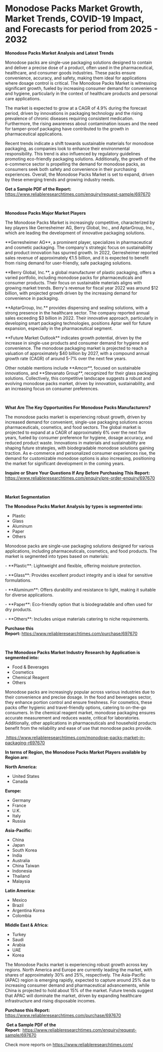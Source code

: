 <p><h1>Monodose Packs Market Growth, Market Trends, COVID-19 Impact, and Forecasts for period from 2025 - 2032</h1></p><p><strong>Monodose Packs Market Analysis and Latest Trends</strong></p>
<p><p>Monodose packs are single-use packaging solutions designed to contain and deliver a precise dose of a product, often used in the pharmaceutical, healthcare, and consumer goods industries. These packs ensure convenience, accuracy, and safety, making them ideal for applications where dosage control is critical. The Monodose Packs Market is witnessing significant growth, fueled by increasing consumer demand for convenience and hygiene, particularly in the context of healthcare products and personal care applications. </p><p>The market is expected to grow at a CAGR of 4.9% during the forecast period, driven by innovations in packaging technology and the rising prevalence of chronic diseases requiring consistent medication. Furthermore, the rising awareness about contamination issues and the need for tamper-proof packaging have contributed to the growth in pharmaceutical applications. </p><p>Recent trends indicate a shift towards sustainable materials for monodose packaging, as companies look to enhance their environmental responsibility. This trend is also influenced by regulatory guidelines promoting eco-friendly packaging solutions. Additionally, the growth of the e-commerce sector is propelling the demand for monodose packs, as consumers seek both safety and convenience in their purchasing experiences. Overall, the Monodose Packs Market is set to expand, driven by these emerging trends and growing industry needs.</p></p>
<p><strong>Get a Sample PDF of the Report:&nbsp;</strong> <a href="https://www.reliableresearchtimes.com/enquiry/request-sample/697670?utm_campaign=2989&utm_medium=2&utm_source=Github&utm_content=ia&utm_term=23032025&utm_id=monodose-packs">https://www.reliableresearchtimes.com/enquiry/request-sample/697670</a></p>
<p>&nbsp;</p>
<p><strong>Monodose Packs Major Market Players</strong></p>
<p><p>The Monodose Packs Market is increasingly competitive, characterized by key players like Gerresheimer AG, Berry Global, Inc., and AptarGroup, Inc., which are leading the development of innovative packaging solutions. </p><p>**Gerresheimer AG**, a prominent player, specializes in pharmaceutical and cosmetic packaging. The company's strategic focus on sustainability and product innovation has spurred growth. In 2022, Gerresheimer reported sales revenue of approximately €1.5 billion, and it is expected to benefit from rising demand for user-friendly, safe packaging solutions.</p><p>**Berry Global, Inc.**, a global manufacturer of plastic packaging, offers a varied portfolio, including monodose packs for pharmaceuticals and consumer products. Their focus on sustainable materials aligns with growing market trends. Berry's revenue for fiscal year 2022 was around $12 billion, with projected growth driven by the increasing demand for convenience in packaging.</p><p>**AptarGroup, Inc.** provides dispensing and sealing solutions, with a strong presence in the healthcare sector. The company reported annual sales exceeding $3 billion in 2022. Their innovative approach, particularly in developing smart packaging technologies, positions Aptar well for future expansion, especially in the pharmaceutical segment.</p><p>**Future Market Outlook** indicates growth potential, driven by the increase in single-use products and consumer demand for hygiene and convenience. The monodose packaging market is projected to reach a valuation of approximately $40 billion by 2027, with a compound annual growth rate (CAGR) of around 5-7% over the next few years.</p><p>Other notable mentions include **Amcor**, focused on sustainable innovations, and **Stevanato Group**, recognized for their glass packaging solutions. Collectively, this competitive landscape suggests a robust and evolving monodose packs market, driven by innovation, sustainability, and an increasing focus on consumer preferences.</p></p>
<p>&nbsp;</p>
<p><strong>What Are The Key Opportunities For Monodose Packs Manufacturers?</strong></p>
<p><p>The monodose packs market is experiencing robust growth, driven by increased demand for convenient, single-use packaging solutions across pharmaceuticals, cosmetics, and food sectors. The global market is projected to expand at a CAGR of approximately 6% over the next five years, fueled by consumer preference for hygiene, dosage accuracy, and reduced product waste. Innovations in materials and sustainability are shaping future strategies, with biodegradable monodose solutions gaining traction. As e-commerce and personalized consumer experiences rise, the demand for customizable monodose options is also increasing, positioning the market for significant development in the coming years.</p></p>
<p><strong>Inquire or Share Your Questions If Any Before Purchasing This Report:</strong> <a href="https://www.reliableresearchtimes.com/enquiry/pre-order-enquiry/697670?utm_campaign=2989&utm_medium=2&utm_source=Github&utm_content=ia&utm_term=23032025&utm_id=monodose-packs">https://www.reliableresearchtimes.com/enquiry/pre-order-enquiry/697670</a></p>
<p>&nbsp;</p>
<p><strong>Market Segmentation</strong></p>
<p><strong>The Monodose Packs Market Analysis by types is segmented into:</strong></p>
<p><ul><li>Plastic</li><li>Glass</li><li>Aluminum</li><li>Paper</li><li>Others</li></ul></p>
<p><p>Monodose packs are single-use packaging solutions designed for various applications, including pharmaceuticals, cosmetics, and food products. The market is segmented into types based on materials: </p><p>- **Plastic**: Lightweight and flexible, offering moisture protection. </p><p>- **Glass**: Provides excellent product integrity and is ideal for sensitive formulations. </p><p>- **Aluminum**: Offers durability and resistance to light, making it suitable for diverse applications. </p><p>- **Paper**: Eco-friendly option that is biodegradable and often used for dry products. </p><p>- **Others**: Includes unique materials catering to niche requirements.</p></p>
<p><strong>Purchase this Report:&nbsp;</strong><a href="https://www.reliableresearchtimes.com/purchase/697670?utm_campaign=2989&utm_medium=2&utm_source=Github&utm_content=ia&utm_term=23032025&utm_id=monodose-packs">https://www.reliableresearchtimes.com/purchase/697670</a></p>
<p>&nbsp;</p>
<p><strong>The Monodose Packs Market Industry Research by Application is segmented into:</strong></p>
<p><ul><li>Food & Beverages</li><li>Cosmetics</li><li>Chemical Reagent</li><li>Others</li></ul></p>
<p><p>Monodose packs are increasingly popular across various industries due to their convenience and precise dosage. In the food and beverages sector, they enhance portion control and ensure freshness. For cosmetics, these packs offer hygienic and travel-friendly options, catering to on-the-go consumers. In the chemical reagent market, monodose packaging ensures accurate measurement and reduces waste, critical for laboratories. Additionally, other applications in pharmaceuticals and household products benefit from the reliability and ease of use that monodose packs provide.</p></p>
<p><a href="https://www.reliableresearchtimes.com/monodose-packs-market-in-packaging-r697670?utm_campaign=2989&utm_medium=2&utm_source=Github&utm_content=ia&utm_term=23032025&utm_id=monodose-packs">&nbsp;https://www.reliableresearchtimes.com/monodose-packs-market-in-packaging-r697670</a></p>
<p><strong>In terms of Region, the Monodose Packs Market Players available by Region are:</strong></p>
<p>
    <p> <strong> North America: </strong>
        <ul>
            <li>United States</li>
            <li>Canada</li>
        </ul>
        </p> 
    <p> <strong> Europe: </strong>
        <ul>
            <li>Germany</li>
            <li>France</li>
            <li>U.K.</li>
            <li>Italy</li>
            <li>Russia</li>
        </ul>
        </p> 
    <p> <strong> Asia-Pacific: </strong>
        <ul>
            <li>China</li>
            <li>Japan</li>
            <li>South Korea</li>
            <li>India</li>
            <li>Australia</li>
            <li>China Taiwan</li>
            <li>Indonesia</li>
            <li>Thailand</li>
            <li>Malaysia</li>
        </ul>
        </p> 
    <p> <strong> Latin America: </strong>
        <ul>
            <li>Mexico</li>
            <li>Brazil</li>
            <li>Argentina Korea</li>
            <li>Colombia</li>
        </ul>
        </p> 
    <p> <strong> Middle East & Africa: </strong>
        <ul>
            <li>Turkey</li>
            <li>Saudi</li>
            <li>Arabia</li>
            <li>UAE</li>
            <li>Korea</li>
        </ul>
    </p>
    </p>
<p><p>The Monodose Packs market is experiencing robust growth across key regions. North America and Europe are currently leading the market, with shares of approximately 30% and 25%, respectively. The Asia-Pacific (APAC) region is emerging rapidly, expected to capture around 25% due to increasing consumer demand and pharmaceutical advancements, while China is projected to hold about 15% of the market. Future trends suggest that APAC will dominate the market, driven by expanding healthcare infrastructure and rising disposable incomes.</p></p>
<p><strong>Purchase this Report: </strong><a href="https://www.reliableresearchtimes.com/purchase/697670?utm_campaign=2989&utm_medium=2&utm_source=Github&utm_content=ia&utm_term=23032025&utm_id=monodose-packs">https://www.reliableresearchtimes.com/purchase/697670</a></p>
<p>&nbsp;<strong>Get a Sample PDF of the Report:&nbsp;&nbsp;</strong><a href="https://www.reliableresearchtimes.com/enquiry/request-sample/697670?utm_campaign=2989&utm_medium=2&utm_source=Github&utm_content=ia&utm_term=23032025&utm_id=monodose-packs">https://www.reliableresearchtimes.com/enquiry/request-sample/697670</a></p>
<p><strong></strong></p>
<p>Check more reports on <a href="https://www.reliableresearchtimes.com/?utm_campaign=2989&utm_medium=2&utm_source=Github&utm_content=ia&utm_term=23032025&utm_id=monodose-packs">https://www.reliableresearchtimes.com/</a></p>